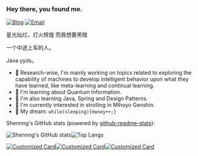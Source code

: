 ### Hey there, you found me.

[![Blog](https://img.shields.io/badge/Blog-F0773A?style=flat-square&logo=firefox-browser&logoColor=white)](https://f3kpwu.coding-pages.com/)
[![Email](https://img.shields.io/badge/-Email-E8453C?style=flat-square&logo=Gmail&logoColor=white)](mailto:960064995@qq.com)

星光灿烂，灯火辉煌
而我想要黑暗

一个中途上车的人。

Java yyds。


- 🔭 Research-wise, I'm mainly working on topics related to exploring the capability of machines to develop intelligent behavior upon what they have learned, like meta-learning and continual learning.
- 🚀 I'm learning about Quantum Information.
- 🧐 I'm also learning Java, Spring and Design Patterns.
- 👾 I'm currently interested in strolling in Mihoyo Genshin.
- 🌭 My dream: `while(sleeping){money++;}`

Shennng's GitHub stats (powered by [github-readme-stats](https://github.com/anuraghazra/github-readme-stats)):

![Shennng's GitHub stats](https://github-readme-stats.vercel.app/api?username=anuraghazra&bg_color=30,e96443,904e95&title_color=fff&text_color=fff)![Top Langs](https://github-readme-stats.vercel.app/api/top-langs/?username=Shennng&layout=compact)

[![Customized Card](https://github-readme-stats.vercel.app/api/pin?username=Shennng&repo=Fruit-Sales-Platform&title_color=fff&icon_color=f9f9f9&text_color=9f9f9f&bg_color=151515)](https://github.com/Shennng/Fruit-Sales-Platform)[![Customized Card](https://github-readme-stats.vercel.app/api/pin?username=Shennng&repo=movie_mini_program&title_color=fff&icon_color=f9f9f9&text_color=9f9f9f&bg_color=151515)](https://github.com/Shennng/movie_mini_program)[![Customized Card](https://github-readme-stats.vercel.app/api/pin?username=Shennng&repo=HGQT&title_color=fff&icon_color=f9f9f9&text_color=9f9f9f&bg_color=151515)](https://github.com/Shennng/HGQT)


